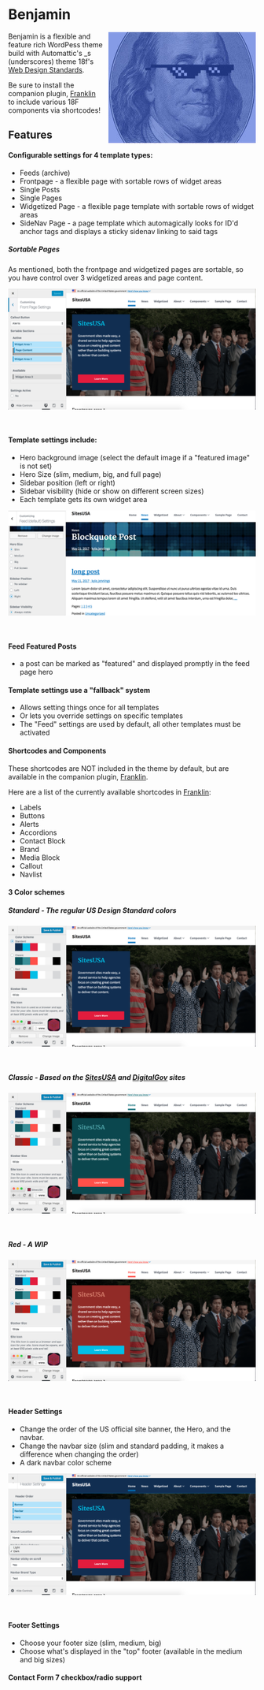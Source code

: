 Benjamin
========


<img alt="benjamin" src="screenshot.jpg" style="float: right; margin-left: 10px;">

Benjamin is a flexible and feature rich WordPess theme build with Automattic's _s (underscores) theme 18f's [Web Design Standards](https://standards.usa.gov).  

Be sure to install the companion plugin, [Franklin](https://github.com/kyle-jennings/Franklin/) to include various 18F components via shortcodes!
<br>


## Features

#### Configurable settings for 4 template types:
* Feeds (archive)
* Frontpage - a flexible page with sortable rows of widget areas
* Single Posts
* Single Pages
* Widgetized Page - a flexible page template with sortable rows of widget areas
* SideNav Page - a page template which automagically looks for ID'd anchor tags
    and displays a sticky sidenav linking to said tags

##### Sortable Pages
As mentioned, both the frontpage and widgetized pages are sortable, so you have control over 3 widgetized areas and page content.


![sortable pages](_dev/screenshots/sortable-pages.png#right)

<br>


#### Template settings include:  
* Hero background image (select the default image if a "featured image" is not set)
* Hero Size (slim, medium, big, and full page)
* Sidebar position (left or right)
* Sidebar visibility (hide or show on different screen sizes)
* Each template gets its own widget area

![template-settings](_dev/screenshots/template-settings.png#right)

<br>

#### Feed Featured Posts
* a post can be marked as "featured" and displayed promptly in the feed page hero

#### Template settings use a "fallback" system
* Allows setting things once for all templates
* Or lets you override settings on specific templates
* The "Feed" settings are used by default, all other templates must be activated

#### Shortcodes and Components
These shortcodes are NOT included in the theme by default, but are available in the companion plugin, [Franklin](https://github.com/kyle-jennings/Franklin).


Here are a list of the currently available shortcodes in [Franklin](https://github.com/kyle-jennings/Franklin):
* Labels
* Buttons
* Alerts
* Accordions
* Contact Block
* Brand
* Media Block
* Callout
* Navlist



#### 3 Color schemes
##### Standard - The regular US Design Standard colors

![color scheme standard](_dev/screenshots/standard-scheme.png#right)

<br>

##### Classic - Based on the [SitesUSA](https://sites.usa.gov) and [DigitalGov](https://www.digialgov.gov) sites

![color scheme classic](_dev/screenshots/classic-scheme.png#right)

<br>


##### Red - A WIP

![color scheme red](_dev/screenshots/red-scheme.png#right)

<br>


#### Header Settings
* Change the order of the US official site banner, the Hero, and the navbar.
* Change the navbar size (slim and standard padding, it makes a difference when changing the order)
* A dark navbar color scheme


![header-settings](_dev/screenshots/navbar-color-style.png#right)

<br>

#### Footer Settings
* Choose your footer size (slim, medium, big)
* Choose what's displayed in the "top" footer (available in the medium and big sizes)

#### Contact Form 7 checkbox/radio support
